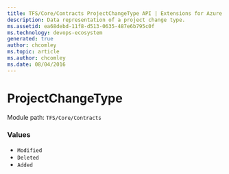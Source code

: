 ```yaml
---
title: TFS/Core/Contracts ProjectChangeType API | Extensions for Azure DevOps Services
description: Data representation of a project change type.
ms.assetid: ea68debd-11f8-d513-0635-487e6b795c0f
ms.technology: devops-ecosystem
generated: true
author: chcomley
ms.topic: article
ms.author: chcomley
ms.date: 08/04/2016
---
```


# ProjectChangeType

Module path: `TFS/Core/Contracts`

### Values

- `Modified`
- `Deleted`
- `Added`
